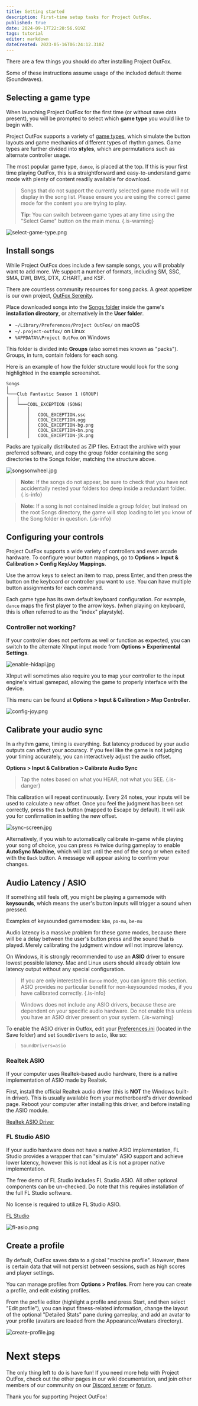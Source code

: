 ```yaml
---
title: Getting started
description: First-time setup tasks for Project OutFox.
published: true
date: 2024-09-17T22:20:56.919Z
tags: tutorial
editor: markdown
dateCreated: 2023-05-16T06:24:12.310Z
---
```


There are a few things you should do after installing Project OutFox.

Some of these instructions assume usage of the included default theme (Soundwaves).

## Selecting a game type

When launching Project OutFox for the first time (or without save data present), you will be prompted to select which **game type** you would like to begin with.

Project OutFox supports a variety of [game types](/en/user-guide/games), which simulate the button layouts and game mechanics of different types of rhythm games. Game types are further divided into **styles**, which are permutations such as alternate controller usage.

The most popular game type, `dance`, is placed at the top. If this is your first time playing OutFox, this is a straightforward and easy-to-understand game mode with plenty of content readily available for download.

> Songs that do not support the currently selected game mode will not display in the song list. Please ensure you are using the correct game mode for the content you are trying to play.
>
> **Tip:** You can switch between game types at any time using the "Select Game"
button on the main menu.
{.is-warning}

![select-game-type.png](/resources/get-started/select-game-type.png)

## Install songs

While Project OutFox does include a few sample songs, you will probably want to add more. We support a number of formats, including SM, SSC, SMA, DWI, BMS, DTX, .CHART, and KSF.

There are countless community resources for song packs. A great appetizer is our own project, [OutFox Serenity](https://projectoutfox.com/outfox-serenity).

Place downloaded songs into the [Songs folder](/en/user-guide/config/folders) inside the game's **installation directory**, or alternatively in the **User folder**.

- `~/Library/Preferences/Project OutFox/` on macOS
- `~/.project-outfox/` on Linux
- `%APPDATA%\Project OutFox` on Windows

This folder is divided into **Groups** (also sometimes known as "packs"). Groups, in turn, contain folders for each song.

Here is an example of how the folder structure would look for the song highlighted in the example screenshot.

```
Songs
│
└───Club Fantastic Season 1 (GROUP)
│   │   
│   └───COOL_EXCEPTION (SONG)
│       │   
│       │   COOL_EXCEPTION.ssc
│       │   COOL_EXCEPTION.ogg
│       │   COOL_EXCEPTION-bg.png
│       │   COOL_EXCEPTION-bn.png
│       │   COOL_EXCEPTION-jk.png
```

Packs are typically distributed as ZIP files. Extract the archive with your preferred software, and copy the group folder containing the song directories to the Songs folder, matching the structure above.

![songsonwheel.jpg](/resources/get-started/songsonwheel.jpg)

> **Note:** If the songs do not appear, be sure to check that you have not accidentally nested your folders too deep inside a redundant folder.
{.is-info}

> **Note:** If a song is not contained inside a group folder, but instead on the root Songs directory, the game will stop loading to let you know of the Song folder in question.
{.is-info}

## Configuring your controls

Project OutFox supports a wide variety of controllers and even arcade hardware. To configure your button mappings, go to **Options > Input & Calibration > Config Key/Joy Mappings**.

Use the arrow keys to select an item to map, press Enter, and then press the button on the keyboard or controller you want to use. You can have multiple button assignments for each command.

Each game type has its own default keyboard configuration. For example, `dance` maps the first player to the arrow keys. (when playing on keyboard, this is often referred to as the "index" playstyle).

### Controller not working?

If your controller does not perform as well or function as expected, you can switch to the alternate XInput input mode from **Options > Experimental Settings**.

![enable-hidapi.jpg](/resources/get-started/enable-hidapi.jpg)

XInput will sometimes also require you to map your controller to the input engine's virtual gamepad, allowing the game to properly interface with the device.

This menu can be found at **Options > Input & Calibration > Map Controller**.

![config-joy.png](/resources/get-started/config-joy.png)

## Calibrate your audio sync

In a rhythm game, timing is everything. But latency produced by your audio outputs can affect your accuracy. If you feel like the game is not judging your timing accurately, you can interactively adjust the audio offset.

**Options > Input & Calibration > Calibrate Audio Sync**

> Tap the notes based on what you HEAR, not what you SEE.
{.is-danger}

This calibration will repeat continuously. Every 24 notes, your inputs will be used to calculate a new offset. Once you feel the judgment has been set correctly, press the `Back` button (mapped to Escape by default). It will ask you for confirmation in setting the new offset.

![sync-screen.jpg](/resources/get-started/sync-screen.jpg)

Alternatively, if you wish to automatically calibrate in-game while playing your song of choice, you can press `F6` twice during gameplay to enable **AutoSync Machine**, which will last until the end of the song or when exited with the `Back` button. A message will appear asking to confirm your changes.

## Audio Latency / ASIO

If something still feels off, you might be playing a gamemode with **keysounds**, which means the user's button inputs will trigger a sound when pressed.

Examples of keysounded gamemodes: `kbm`, `po-mu`, `be-mu`

Audio latency is a massive problem for these game modes, because there will be a delay between the user's button press and the sound that is played. Merely calibrating the judgment window will not improve latency.

On Windows, it is strongly recommended to use an **ASIO** driver to ensure lowest possible latency. Mac and Linux users should already obtain low latency output without any special configuration.

> If you are only interested in `dance` mode, you can ignore this section. ASIO provides no particular benefit for non-keysounded modes, if you have calibrated correctly.
{.is-info}

> Windows does not include any ASIO drivers, because these are dependent on your specific audio hardware. Do not enable this unless you have an ASIO driver present on your system.
{.is-warning}

To enable the ASIO driver in Outfox, edit your [Preferences.ini](/en/user-guide/config/preferences) (located in the Save folder) and set `SoundDrivers` to `asio`, like so:

> `SoundDrivers=asio`

### Realtek ASIO

If your computer uses Realtek-based audio hardware, there is a native implementation of ASIO made by Realtek.

First, install the official Realtek audio driver (this is **NOT** the Windows built-in driver). This is usually available from your motherboard's driver download page. Reboot your computer after installing this driver, and before installing the ASIO module.

[Realtek ASIO Driver](https://drive.google.com/file/d/1kAN4RjJsHjEva3YInTAbetnu_fWAs5YU/view?usp=sharing)

### FL Studio ASIO

If your audio hardware does not have a native ASIO implementation, FL Studio provides a wrapper that can "simulate" ASIO support and achieve lower latency, however this is not ideal as it is not a proper native implementation.

The free demo of FL Studio includes FL Studio ASIO. All other optional components can be un-checked. Do note that this requires installation of the full FL Studio software.

No license is required to utilize FL Studio ASIO.

[FL Studio](https://www.image-line.com/fl-studio-download/)

![fl-asio.png](/fl-asio.png)

## Create a profile

By default, OutFox saves data to a global "machine profile". However, there is certain data that will not persist between sessions, such as high scores and player settings.

You can manage profiles from **Options > Profiles**. From here you can create a profile, and edit existing profiles.

From the profile editor (highlight a profile and press Start, and then select "Edit profile"), you can input fitness-related information, change the layout of the optional "Detailed Stats" pane during gameplay, and add an avatar to your profile (avatars are loaded from the Appearance/Avatars directory).

![create-profile.jpg](/resources/get-started/create-profile.jpg)

# Next steps

The only thing left to do is have fun! If you need more help with Project OutFox, check out the other pages in our wiki documentation, and join other members of our community on our [Discord server](https://discord.gg/cN4TjgQdcA) or [forum](https://discourse.projectmoon.dance/).

Thank you for supporting Project OutFox!